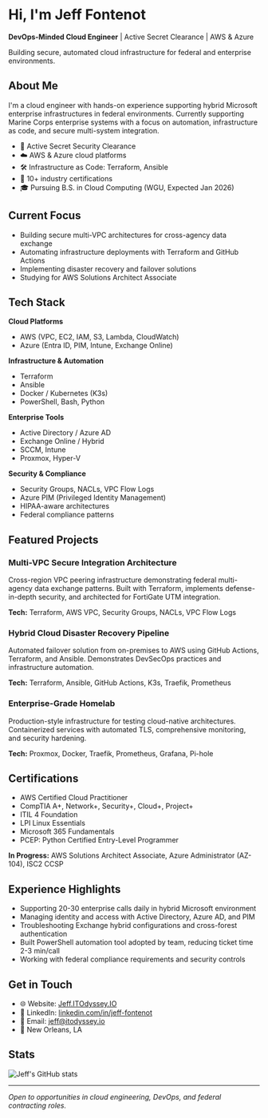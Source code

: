 # Hi, I'm Jeff Fontenot

**DevOps-Minded Cloud Engineer** | Active Secret Clearance | AWS & Azure

Building secure, automated cloud infrastructure for federal and enterprise environments.

## About Me

I'm a cloud engineer with hands-on experience supporting hybrid Microsoft enterprise infrastructures in federal environments. Currently supporting Marine Corps enterprise systems with a focus on automation, infrastructure as code, and secure multi-system integration.

- 🔐 Active Secret Security Clearance
- ☁️ AWS & Azure cloud platforms
- 🛠️ Infrastructure as Code: Terraform, Ansible
- 📜 10+ industry certifications
- 🎓 Pursuing B.S. in Cloud Computing (WGU, Expected Jan 2026)

## Current Focus

- Building secure multi-VPC architectures for cross-agency data exchange
- Automating infrastructure deployments with Terraform and GitHub Actions
- Implementing disaster recovery and failover solutions
- Studying for AWS Solutions Architect Associate

## Tech Stack

**Cloud Platforms**
- AWS (VPC, EC2, IAM, S3, Lambda, CloudWatch)
- Azure (Entra ID, PIM, Intune, Exchange Online)

**Infrastructure & Automation**
- Terraform
- Ansible
- Docker / Kubernetes (K3s)
- PowerShell, Bash, Python

**Enterprise Tools**
- Active Directory / Azure AD
- Exchange Online / Hybrid
- SCCM, Intune
- Proxmox, Hyper-V

**Security & Compliance**
- Security Groups, NACLs, VPC Flow Logs
- Azure PIM (Privileged Identity Management)
- HIPAA-aware architectures
- Federal compliance patterns

## Featured Projects

### Multi-VPC Secure Integration Architecture
Cross-region VPC peering infrastructure demonstrating federal multi-agency data exchange patterns. Built with Terraform, implements defense-in-depth security, and architected for FortiGate UTM integration.

**Tech:** Terraform, AWS VPC, Security Groups, NACLs, VPC Flow Logs

### Hybrid Cloud Disaster Recovery Pipeline
Automated failover solution from on-premises to AWS using GitHub Actions, Terraform, and Ansible. Demonstrates DevSecOps practices and infrastructure automation.

**Tech:** Terraform, Ansible, GitHub Actions, K3s, Traefik, Prometheus

### Enterprise-Grade Homelab
Production-style infrastructure for testing cloud-native architectures. Containerized services with automated TLS, comprehensive monitoring, and security hardening.

**Tech:** Proxmox, Docker, Traefik, Prometheus, Grafana, Pi-hole

## Certifications

- AWS Certified Cloud Practitioner
- CompTIA A+, Network+, Security+, Cloud+, Project+
- ITIL 4 Foundation
- LPI Linux Essentials
- Microsoft 365 Fundamentals
- PCEP: Python Certified Entry-Level Programmer

**In Progress:** AWS Solutions Architect Associate, Azure Administrator (AZ-104), ISC2 CCSP

## Experience Highlights

- Supporting 20-30 enterprise calls daily in hybrid Microsoft environment
- Managing identity and access with Active Directory, Azure AD, and PIM
- Troubleshooting Exchange hybrid configurations and cross-forest authentication
- Built PowerShell automation tool adopted by team, reducing ticket time 2-3 min/call
- Working with federal compliance requirements and security controls

## Get in Touch

- 🌐 Website: [Jeff.ITOdyssey.IO](https://Jeff.ITOdyssey.IO)
- 💼 LinkedIn: [linkedin.com/in/jeff-fontenot](https://linkedin.com/in/jeff-fontenot)
- 📧 Email: jeff@itodyssey.io
- 📍 New Orleans, LA

## Stats

![Jeff's GitHub stats](https://github-readme-stats.vercel.app/api?username=Jeff-Fontenot&show_icons=true&theme=dark)

---

*Open to opportunities in cloud engineering, DevOps, and federal contracting roles.*
